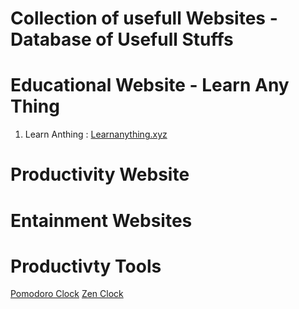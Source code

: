 # Collection of usefull Websites - Database of Usefull Stuffs

# Educational Website - Learn Any Thing
  1. Learn Anthing : [Learnanything.xyz](https://learn-anything.xyz/)

# Productivity Website

# Entainment Websites

# Productivty Tools
  [Pomodoro Clock]([url](https://pomofocus.io/))
  [Zen Clock](https://zenflipclock.cn/) 
  

